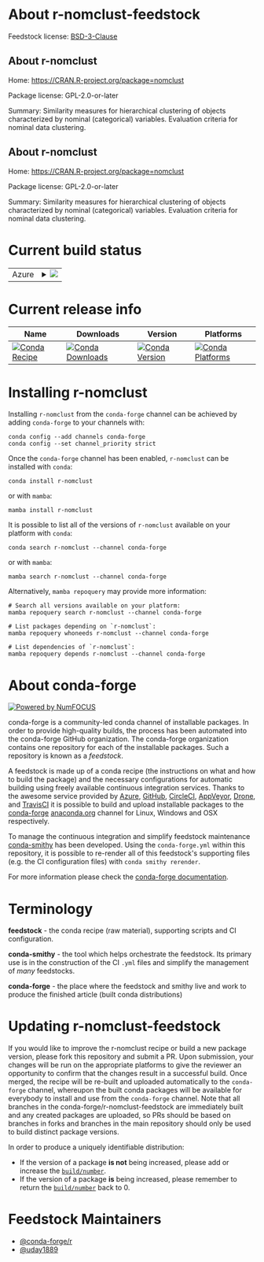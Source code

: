 About r-nomclust-feedstock
==========================

Feedstock license: [BSD-3-Clause](https://github.com/conda-forge/r-nomclust-feedstock/blob/main/LICENSE.txt)


About r-nomclust
----------------

Home: https://CRAN.R-project.org/package=nomclust

Package license: GPL-2.0-or-later

Summary: Similarity measures for hierarchical clustering of objects characterized by nominal (categorical) variables. Evaluation criteria for nominal data clustering.

About r-nomclust
----------------

Home: https://CRAN.R-project.org/package=nomclust

Package license: GPL-2.0-or-later

Summary: Similarity measures for hierarchical clustering of objects characterized by nominal (categorical) variables. Evaluation criteria for nominal data clustering.

Current build status
====================


<table>
    
  <tr>
    <td>Azure</td>
    <td>
      <details>
        <summary>
          <a href="https://dev.azure.com/conda-forge/feedstock-builds/_build/latest?definitionId=7141&branchName=main">
            <img src="https://dev.azure.com/conda-forge/feedstock-builds/_apis/build/status/r-nomclust-feedstock?branchName=main">
          </a>
        </summary>
        <table>
          <thead><tr><th>Variant</th><th>Status</th></tr></thead>
          <tbody><tr>
              <td>linux_64_r_base4.3</td>
              <td>
                <a href="https://dev.azure.com/conda-forge/feedstock-builds/_build/latest?definitionId=7141&branchName=main">
                  <img src="https://dev.azure.com/conda-forge/feedstock-builds/_apis/build/status/r-nomclust-feedstock?branchName=main&jobName=linux&configuration=linux%20linux_64_r_base4.3" alt="variant">
                </a>
              </td>
            </tr><tr>
              <td>linux_64_r_base4.4</td>
              <td>
                <a href="https://dev.azure.com/conda-forge/feedstock-builds/_build/latest?definitionId=7141&branchName=main">
                  <img src="https://dev.azure.com/conda-forge/feedstock-builds/_apis/build/status/r-nomclust-feedstock?branchName=main&jobName=linux&configuration=linux%20linux_64_r_base4.4" alt="variant">
                </a>
              </td>
            </tr><tr>
              <td>osx_64_r_base4.3</td>
              <td>
                <a href="https://dev.azure.com/conda-forge/feedstock-builds/_build/latest?definitionId=7141&branchName=main">
                  <img src="https://dev.azure.com/conda-forge/feedstock-builds/_apis/build/status/r-nomclust-feedstock?branchName=main&jobName=osx&configuration=osx%20osx_64_r_base4.3" alt="variant">
                </a>
              </td>
            </tr><tr>
              <td>osx_64_r_base4.4</td>
              <td>
                <a href="https://dev.azure.com/conda-forge/feedstock-builds/_build/latest?definitionId=7141&branchName=main">
                  <img src="https://dev.azure.com/conda-forge/feedstock-builds/_apis/build/status/r-nomclust-feedstock?branchName=main&jobName=osx&configuration=osx%20osx_64_r_base4.4" alt="variant">
                </a>
              </td>
            </tr><tr>
              <td>win_64_r_base4.3</td>
              <td>
                <a href="https://dev.azure.com/conda-forge/feedstock-builds/_build/latest?definitionId=7141&branchName=main">
                  <img src="https://dev.azure.com/conda-forge/feedstock-builds/_apis/build/status/r-nomclust-feedstock?branchName=main&jobName=win&configuration=win%20win_64_r_base4.3" alt="variant">
                </a>
              </td>
            </tr><tr>
              <td>win_64_r_base4.4</td>
              <td>
                <a href="https://dev.azure.com/conda-forge/feedstock-builds/_build/latest?definitionId=7141&branchName=main">
                  <img src="https://dev.azure.com/conda-forge/feedstock-builds/_apis/build/status/r-nomclust-feedstock?branchName=main&jobName=win&configuration=win%20win_64_r_base4.4" alt="variant">
                </a>
              </td>
            </tr>
          </tbody>
        </table>
      </details>
    </td>
  </tr>
</table>

Current release info
====================

| Name | Downloads | Version | Platforms |
| --- | --- | --- | --- |
| [![Conda Recipe](https://img.shields.io/badge/recipe-r--nomclust-green.svg)](https://anaconda.org/conda-forge/r-nomclust) | [![Conda Downloads](https://img.shields.io/conda/dn/conda-forge/r-nomclust.svg)](https://anaconda.org/conda-forge/r-nomclust) | [![Conda Version](https://img.shields.io/conda/vn/conda-forge/r-nomclust.svg)](https://anaconda.org/conda-forge/r-nomclust) | [![Conda Platforms](https://img.shields.io/conda/pn/conda-forge/r-nomclust.svg)](https://anaconda.org/conda-forge/r-nomclust) |

Installing r-nomclust
=====================

Installing `r-nomclust` from the `conda-forge` channel can be achieved by adding `conda-forge` to your channels with:

```
conda config --add channels conda-forge
conda config --set channel_priority strict
```

Once the `conda-forge` channel has been enabled, `r-nomclust` can be installed with `conda`:

```
conda install r-nomclust
```

or with `mamba`:

```
mamba install r-nomclust
```

It is possible to list all of the versions of `r-nomclust` available on your platform with `conda`:

```
conda search r-nomclust --channel conda-forge
```

or with `mamba`:

```
mamba search r-nomclust --channel conda-forge
```

Alternatively, `mamba repoquery` may provide more information:

```
# Search all versions available on your platform:
mamba repoquery search r-nomclust --channel conda-forge

# List packages depending on `r-nomclust`:
mamba repoquery whoneeds r-nomclust --channel conda-forge

# List dependencies of `r-nomclust`:
mamba repoquery depends r-nomclust --channel conda-forge
```


About conda-forge
=================

[![Powered by
NumFOCUS](https://img.shields.io/badge/powered%20by-NumFOCUS-orange.svg?style=flat&colorA=E1523D&colorB=007D8A)](https://numfocus.org)

conda-forge is a community-led conda channel of installable packages.
In order to provide high-quality builds, the process has been automated into the
conda-forge GitHub organization. The conda-forge organization contains one repository
for each of the installable packages. Such a repository is known as a *feedstock*.

A feedstock is made up of a conda recipe (the instructions on what and how to build
the package) and the necessary configurations for automatic building using freely
available continuous integration services. Thanks to the awesome service provided by
[Azure](https://azure.microsoft.com/en-us/services/devops/), [GitHub](https://github.com/),
[CircleCI](https://circleci.com/), [AppVeyor](https://www.appveyor.com/),
[Drone](https://cloud.drone.io/welcome), and [TravisCI](https://travis-ci.com/)
it is possible to build and upload installable packages to the
[conda-forge](https://anaconda.org/conda-forge) [anaconda.org](https://anaconda.org/)
channel for Linux, Windows and OSX respectively.

To manage the continuous integration and simplify feedstock maintenance
[conda-smithy](https://github.com/conda-forge/conda-smithy) has been developed.
Using the ``conda-forge.yml`` within this repository, it is possible to re-render all of
this feedstock's supporting files (e.g. the CI configuration files) with ``conda smithy rerender``.

For more information please check the [conda-forge documentation](https://conda-forge.org/docs/).

Terminology
===========

**feedstock** - the conda recipe (raw material), supporting scripts and CI configuration.

**conda-smithy** - the tool which helps orchestrate the feedstock.
                   Its primary use is in the construction of the CI ``.yml`` files
                   and simplify the management of *many* feedstocks.

**conda-forge** - the place where the feedstock and smithy live and work to
                  produce the finished article (built conda distributions)


Updating r-nomclust-feedstock
=============================

If you would like to improve the r-nomclust recipe or build a new
package version, please fork this repository and submit a PR. Upon submission,
your changes will be run on the appropriate platforms to give the reviewer an
opportunity to confirm that the changes result in a successful build. Once
merged, the recipe will be re-built and uploaded automatically to the
`conda-forge` channel, whereupon the built conda packages will be available for
everybody to install and use from the `conda-forge` channel.
Note that all branches in the conda-forge/r-nomclust-feedstock are
immediately built and any created packages are uploaded, so PRs should be based
on branches in forks and branches in the main repository should only be used to
build distinct package versions.

In order to produce a uniquely identifiable distribution:
 * If the version of a package **is not** being increased, please add or increase
   the [``build/number``](https://docs.conda.io/projects/conda-build/en/latest/resources/define-metadata.html#build-number-and-string).
 * If the version of a package **is** being increased, please remember to return
   the [``build/number``](https://docs.conda.io/projects/conda-build/en/latest/resources/define-metadata.html#build-number-and-string)
   back to 0.

Feedstock Maintainers
=====================

* [@conda-forge/r](https://github.com/orgs/conda-forge/teams/r/)
* [@uday1889](https://github.com/uday1889/)

